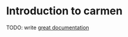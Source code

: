 # Introduction to carmen

TODO: write [great documentation](http://jacobian.org/writing/great-documentation/what-to-write/)
